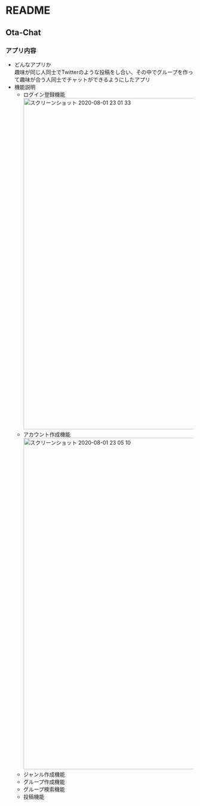 # README
## Ota-Chat
### アプリ内容
- どんなアプリか<br>
趣味が同じ人同士でTwitterのような投稿をし合い、その中でグループを作って趣味が合う人同士でチャットができるようにしたアプリ
- 機能説明<br>
  - ログイン登録機能<br><img width="888" alt="スクリーンショット 2020-08-01 23 01 33" src="https://user-images.githubusercontent.com/61651779/89103210-00d7cd80-d44b-11ea-8213-be2d3c66119a.png"><br>
  - アカウント作成機能<br><img width="888" alt="スクリーンショット 2020-08-01 23 05 10" src="https://user-images.githubusercontent.com/61651779/89103277-94a99980-d44b-11ea-881c-1c5ff1f9d4be.png"><br>
  - ジャンル作成機能
  - グループ作成機能
  - グループ検索機能  
  - 投稿機能
  
